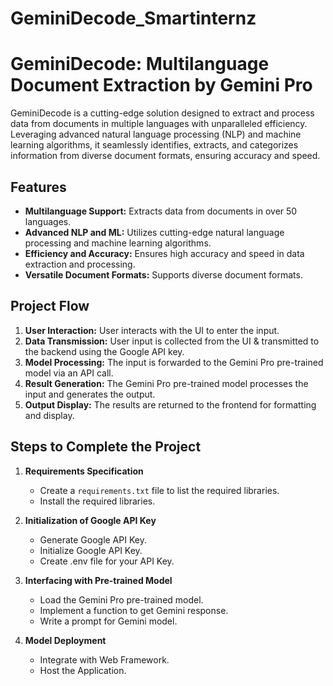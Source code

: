 ﻿# GeminiDecode_Smartinternz
# GeminiDecode: Multilanguage Document Extraction by Gemini Pro

GeminiDecode is a cutting-edge solution designed to extract and process data from documents in multiple languages with unparalleled efficiency. Leveraging advanced natural language processing (NLP) and machine learning algorithms, it seamlessly identifies, extracts, and categorizes information from diverse document formats, ensuring accuracy and speed.

## Features
- **Multilanguage Support:** Extracts data from documents in over 50 languages.
- **Advanced NLP and ML:** Utilizes cutting-edge natural language processing and machine learning algorithms.
- **Efficiency and Accuracy:** Ensures high accuracy and speed in data extraction and processing.
- **Versatile Document Formats:** Supports diverse document formats.

## Project Flow

1. **User Interaction:** User interacts with the UI to enter the input.
2. **Data Transmission:** User input is collected from the UI & transmitted to the backend using the Google API key.
3. **Model Processing:** The input is forwarded to the Gemini Pro pre-trained model via an API call.
4. **Result Generation:** The Gemini Pro pre-trained model processes the input and generates the output.
5. **Output Display:** The results are returned to the frontend for formatting and display.

## Steps to Complete the Project

1. **Requirements Specification**
    - Create a `requirements.txt` file to list the required libraries.
    - Install the required libraries.

2. **Initialization of Google API Key**
    - Generate Google API Key.
    - Initialize Google API Key.
    - Create .env file for your API Key.

3. **Interfacing with Pre-trained Model**
    - Load the Gemini Pro pre-trained model.
    - Implement a function to get Gemini response.
    - Write a prompt for Gemini model.

4. **Model Deployment**
    - Integrate with Web Framework.
    - Host the Application.
